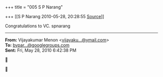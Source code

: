 +++
title = "005 S P Narang"

+++
[[S P Narang	2010-05-28, 20:28:55 [Source](https://groups.google.com/g/bvparishat/c/UOFWQ4swn9w)]]



  

Congratulations to VC. spnarang  

------------------------------------------------------------------------

**From:** Vijayakumar Menon \<[vijayaku...@ymail.com]()\>  
**To:** [bvpar...@googlegroups.com]()  
**Sent:** Fri, May 28, 2010 6:42:38 PM





